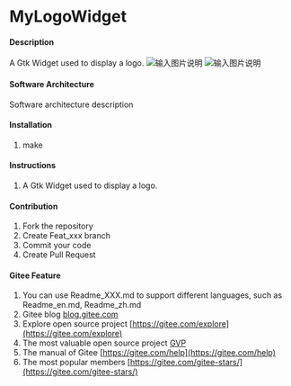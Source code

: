 # MyLogoWidget

#### Description
A Gtk Widget used to display a logo.
![输入图片说明](https://gitee.com/macos2/MyLogoWidget/blob/master/ScreenShoot.png "Run@Linux")
![输入图片说明](https://gitee.com/macos2/MyLogoWidget/blob/master/ScreenShoot@Win10.png "Run@Win10")

#### Software Architecture
Software architecture description

#### Installation

1. make

#### Instructions

1. A Gtk Widget used to display a logo.

#### Contribution

1. Fork the repository
2. Create Feat_xxx branch
3. Commit your code
4. Create Pull Request


#### Gitee Feature

1. You can use Readme\_XXX.md to support different languages, such as Readme\_en.md, Readme\_zh.md
2. Gitee blog [blog.gitee.com](https://blog.gitee.com)
3. Explore open source project [https://gitee.com/explore](https://gitee.com/explore)
4. The most valuable open source project [GVP](https://gitee.com/gvp)
5. The manual of Gitee [https://gitee.com/help](https://gitee.com/help)
6. The most popular members  [https://gitee.com/gitee-stars/](https://gitee.com/gitee-stars/)